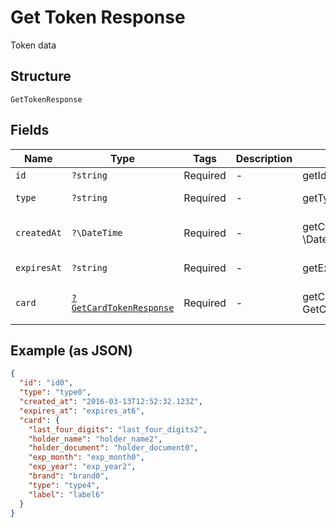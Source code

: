 
# Get Token Response

Token data

## Structure

`GetTokenResponse`

## Fields

| Name | Type | Tags | Description | Getter | Setter |
|  --- | --- | --- | --- | --- | --- |
| `id` | `?string` | Required | - | getId(): ?string | setId(?string id): void |
| `type` | `?string` | Required | - | getType(): ?string | setType(?string type): void |
| `createdAt` | `?\DateTime` | Required | - | getCreatedAt(): ?\DateTime | setCreatedAt(?\DateTime createdAt): void |
| `expiresAt` | `?string` | Required | - | getExpiresAt(): ?string | setExpiresAt(?string expiresAt): void |
| `card` | [`?GetCardTokenResponse`](../../doc/models/get-card-token-response.md) | Required | - | getCard(): ?GetCardTokenResponse | setCard(?GetCardTokenResponse card): void |

## Example (as JSON)

```json
{
  "id": "id0",
  "type": "type0",
  "created_at": "2016-03-13T12:52:32.123Z",
  "expires_at": "expires_at6",
  "card": {
    "last_four_digits": "last_four_digits2",
    "holder_name": "holder_name2",
    "holder_document": "holder_document0",
    "exp_month": "exp_month0",
    "exp_year": "exp_year2",
    "brand": "brand0",
    "type": "type4",
    "label": "label6"
  }
}
```

